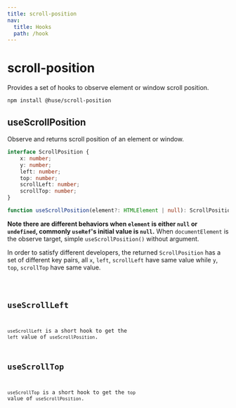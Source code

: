 ```yaml
---
title: scroll-position
nav:
  title: Hooks
  path: /hook
---
```


# scroll-position

Provides a set of hooks to observe element or window scroll position.

```shell
npm install @huse/scroll-position
```

## useScrollPosition

Observe and returns scroll position of an element or window.

```typescript
interface ScrollPosition {
    x: number;
    y: number;
    left: number;
    top: number;
    scrollLeft: number;
    scrollTop: number;
}

function useScrollPosition(element?: HTMLElement | null): ScrollPosition
```

**Note there are different behaviors when `element` is either `null` or `undefined`, commonly `useRef`'s initial value is `null`.**
When `documentElement` is the observe target, simple `useScrollPosition()` without argument.

In order to satisfy different developers, the returned `ScrollPosition` has a set of different key pairs,
all `x`, `left`, `scrollLeft` have same value while `y`, `top`, `scrollTop` have same value.

<code src='./demo/useScrollPosition.tsx'>

## useScrollLeft

`useScrollLeft` is a short hook to get the `left` value of `useScrollPosition`.

## useScrollTop

`useScrollTop` is a short hook to get the `top` value of `useScrollPosition`.
